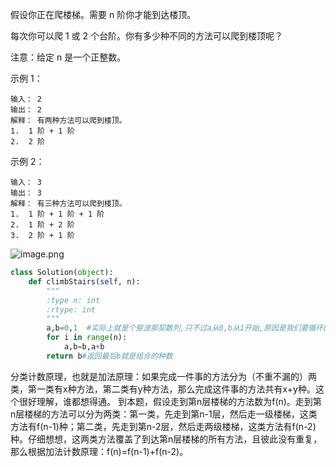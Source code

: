 假设你正在爬楼梯。需要 n 阶你才能到达楼顶。

每次你可以爬 1 或 2 个台阶。你有多少种不同的方法可以爬到楼顶呢？

注意：给定 n 是一个正整数。

示例 1：
```
输入： 2
输出： 2
解释： 有两种方法可以爬到楼顶。
1.  1 阶 + 1 阶
2.  2 阶
```
示例 2：
```
输入： 3
输出： 3
解释： 有三种方法可以爬到楼顶。
1.  1 阶 + 1 阶 + 1 阶
2.  1 阶 + 2 阶
3.  2 阶 + 1 阶

```

![image.png](https://upload-images.jianshu.io/upload_images/14555448-fa70938383d3c6cb.png?imageMogr2/auto-orient/strip%7CimageView2/2/w/1240)
```python
class Solution(object):
    def climbStairs(self, n):
        """
        :type n: int
        :rtype: int
        """
        a,b=0,1  #实际上就是个斐波那契数列,只不过a从0,b从1开始,原因是我们要循环的是n次,所以第一次循环得到的是1,1继续向下循环就好了
        for i in range(n):
            a,b=b,a+b
        return b#返回最后b就是组合的种数
```
分类计数原理，也就是加法原理：如果完成一件事的方法分为（不重不漏的）两类，第一类有x种方法，第二类有y种方法，那么完成这件事的方法共有x+y种。这个很好理解，谁都想得通。 到本题，假设走到第n层楼梯的方法数为f(n)。走到第n层楼梯的方法可以分为两类：第一类，先走到第n-1层，然后走一级楼梯，这类方法有f(n-1)种；第二类，先走到第n-2层，然后走两级楼梯，这类方法有f(n-2)种。仔细想想，这两类方法覆盖了到达第n层楼梯的所有方法，且彼此没有重复，那么根据加法计数原理：f(n)=f(n-1)+f(n-2)。

